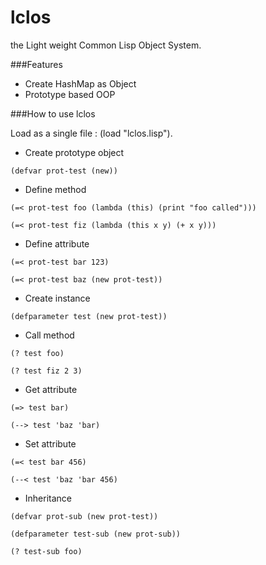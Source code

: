 
# lclos
the Light weight Common Lisp Object System.

###Features

* Create HashMap as Object
* Prototype based OOP

###How to use lclos

Load as a single file : (load "lclos.lisp").

* Create prototype object

```(defvar prot-test (new))```

* Define method

```(=< prot-test foo (lambda (this) (print "foo called")))```

```(=< prot-test fiz (lambda (this x y) (+ x y)))```

* Define attribute

```(=< prot-test bar 123)```

```(=< prot-test baz (new prot-test))```

* Create instance

```(defparameter test (new prot-test))```

* Call method

```(? test foo)```

```(? test fiz 2 3)```

* Get attribute

```(=> test bar)```

```(--> test 'baz 'bar)```

* Set attribute

```(=< test bar 456)```

```(--< test 'baz 'bar 456)```

* Inheritance

```(defvar prot-sub (new prot-test))```

```(defparameter test-sub (new prot-sub))```

```(? test-sub foo)```
